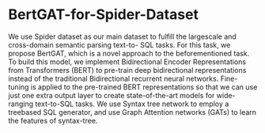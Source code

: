 # BertGAT-for-Spider-Dataset

We use Spider dataset as our main dataset to fulfill the largescale and cross-domain semantic parsing text-to-
SQL tasks. For this task, we propose BertGAT, which is a novel approach to the beforementioned task. 
To build this model, we implement Bidirectional Encoder Representations from Transformers (BERT) 
to pre-train deep bidirectional representations instead of the traditional Bidirectional recurrent
neural networks. Fine-tuning is applied to the pre-trained BERT representations so that we can
use just one extra output layer to create state-of-the-art models for wide-ranging text-to-SQL tasks.
We use Syntax tree network to employ a treebased SQL generator, and use Graph Attention
networks (GATs) to learn the features of syntax-tree.
